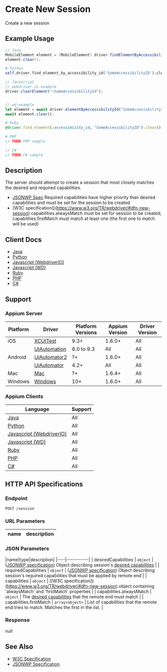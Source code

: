 # Create New Session

Create a new session
## Example Usage

```java
// Java
MobileElement element = (MobileElement) driver.findElementByAccessibilityId("SomeAccessibilityID");
element.clear();

```

```python
# Python
self.driver.find_element_by_accessibility_id('SomeAccessibilityID').clear()

```

```javascript
// Javascript
// webdriver.io example
driver.clearElement("~SomeAccessibilityId");


// wd example
let element = await driver.elementByAccessibilityId("SomeAccessibilityID");
await element.clear();

```

```ruby
# Ruby
@driver.find_element(:accessibility_id, "SomeAccessibilityID").clear()

```

```php
# PHP
// TODO PHP sample

```

```csharp
// C#
// TODO C# sample

```


## Description

The server should attempt to create a session that most closely matches the desired and required capabilities. 

* [JSONWP Spec](https://github.com/SeleniumHQ/selenium/wiki/JsonWireProtocol#session-1) Required capabilities have higher priority than desired capabilities and must be set for the session to be created
* [W3C specification])(https://www.w3.org/TR/webdriver/#dfn-new-session) capabilities.alwaysMatch must be set for session to be created; capabilities.firstMatch must match at least one (the first one to match will be used)


## Client Docs

 * [Java](https://seleniumhq.github.io/selenium/docs/api/java/org/openqa/selenium/remote/server/DefaultSession.html#createSession-org.openqa.selenium.remote.server.DriverFactory-org.openqa.selenium.remote.server.Clock-org.openqa.selenium.remote.SessionId-org.openqa.selenium.Capabilities-) 
 * [Python](http://selenium-python.readthedocs.io/api.html#selenium.webdriver.remote.webelement.WebElement.clear) 
 * [Javascript (WebdriverIO)](http://webdriver.io/api/action/clearElement.html) 
 * [Javascript (WD)](https://github.com/admc/wd/blob/master/lib/commands.js#L1780) 
 * [Ruby](http://www.rubydoc.info/gems/selenium-webdriver/Selenium/WebDriver/Element:clear) 
 * [PHP](https://github.com/appium/php-client/) 
 * [C#](https://github.com/appium/appium-dotnet-driver/) 

## Support

### Appium Server

|Platform|Driver|Platform Versions|Appium Version|Driver Version|
|--------|----------------|------|--------------|--------------|
| iOS | [XCUITest](/docs/en/drivers/ios-xcuitest.md) | 9.3+ | 1.6.0+ | All |
|  | [UIAutomation](/docs/en/drivers/ios-uiautomation.md) | 8.0 to 9.3 | All | All |
| Android | [UiAutomator2](/docs/en/drivers/android-uiautomator2.md) | ?+ | 1.6.0+ | All |
|  | [UiAutomator](/docs/en/drivers/android-uiautomator.md) | 4.2+ | All | All |
| Mac | [Mac](/docs/en/drivers/mac.md) | ?+ | 1.6.4+ | All |
| Windows | [Windows](/docs/en/drivers/windows.md) | 10+ | 1.6.0+ | All |

### Appium Clients

|Language|Support|
|--------|-------|
|[Java](https://github.com/appium/java-client/releases/latest)| All |
|[Python](https://github.com/appium/python-client/releases/latest)| All |
|[Javascript (WebdriverIO)](http://webdriver.io/index.html)| All |
|[Javascript (WD)](https://github.com/admc/wd/releases/latest)| All |
|[Ruby](https://github.com/appium/ruby_lib/releases/latest)| All |
|[PHP](https://github.com/appium/php-client/releases/latest)| All |
|[C#](https://github.com/appium/appium-dotnet-driver/releases/latest)| All |

## HTTP API Specifications

### Endpoint

`POST /session`

### URL Parameters

|name|description|
|----|-----------|

### JSON Parameters

|name|type|description|
|----|-----------|
| desiredCapabilities | `object` | ([JSONWP specification](https://github.com/SeleniumHQ/selenium/wiki/JsonWireProtocol#session-1)) Object describing session's [desired capabilities](/docs/en/writing-running-appium/caps.md) |
| requiredCapabilities | `object` | ([JSONWP specification](https://github.com/SeleniumHQ/selenium/wiki/JsonWireProtocol#session-1)) Object describing session's required capabilities that must be applied by remote end |
| capabilities | `object` | ([W3C specification])(https://www.w3.org/TR/webdriver/#dfn-new-session) object containing 'alwaysMatch' and 'firstMatch' properties |
| capabilities.alwaysMatch | `object` | The [desired capabilities](/docs/en/writing-running-appium/caps.md) that the remote end must match |
| capabilities.firstMatch | `array<object>` | List of capabilities that the remote end tries to match. Matches the first in the list. |

### Response

null

## See Also

* [W3C Specification](https://www.w3.org/TR/webdriver/#dfn-new-session)
* [JSONWP Specification](https://github.com/SeleniumHQ/selenium/wiki/JsonWireProtocol#session-1)
